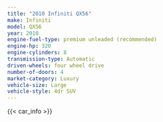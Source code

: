 ```yaml
---
title: "2010 Infiniti QX56"
make: Infiniti
model: QX56
year: 2010
engine-fuel-type: premium unleaded (recommended)
engine-hp: 320
engine-cylinders: 8
transmission-type: Automatic
driven-wheels: four wheel drive
number-of-doors: 4
market-category: Luxury
vehicle-size: Large
vehicle-style: 4dr SUV
---
```


{{< car_info >}}
